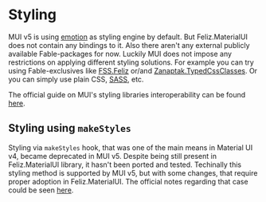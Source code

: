 # Styling

MUI v5 is using [emotion](https://emotion.sh) as styling engine by default. But Feliz.MaterialUI does not contain any bindings to it. Also there aren't any external publicly available Fable-packages for now. Luckily MUI does not impose any restrictions on applying different styling solutions. For example you can try using Fable-exclusives like [FSS.Feliz](https://bjorn-strom.github.io/FSS/#/page/feliz) or/and [Zanaptak.TypedCssClasses](https://github.com/zanaptak/TypedCssClasses). Or you can simply use plain CSS, [SASS](https://sass-lang.com/), etc.

The official guide on MUI's styling libraries interoperability can be found [here](https://mui.com/material-ui/guides/interoperability/).

## Styling using `makeStyles`

Styling via `makeStyles` hook, that was one of the main means in Material UI v4, became deprecated in MUI v5. Despite being still present in Feliz.MaterialUI library, it hasn't been ported and tested. Techinally this styling method is supported by MUI v5, but with some changes, that require proper adoption in Feliz.MaterialUI. The official notes regarding that case could be seen [here](https://mui.com/material-ui/guides/interoperability/#jss-tss).
